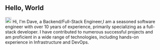 ## Hello, World

<img src='https://d.tw93.fun/images/hi.gif' alt='Hi' width="20"/> Hi, I'm Dave, a Backend/Full-Stack Engineer,I am a seasoned software engineer with over 10 years of experience, primarily specializing as a full-stack developer. I have contributed to numerous successful projects and am
proficient in a wide range of technologies, including hands-on experience in Infrastructure and DevOps.
